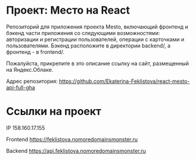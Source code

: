 # Проект: Место на React

Репозиторий для приложения проекта Mesto, включающий фронтенд и бэкенд части приложения со следующими возможностями: авторизации и регистрации пользователей, операции с карточками и пользователями. Бэкенд расположите в директории backend/, а фронтенд - в frontend/.

Пожалуйста, прикрепите в это описание ссылку на сайт, размещенный на Яндекс.Облаке.

Адрес репозитория: https://github.com/Ekaterina-Feklistova/react-mesto-api-full-gha

# Ссылки на проект

IP 158.160.17.155

Frontend https://feklistova.nomoredomainsmonster.ru

Backend https://api.feklistova.nomoredomainsmonster.ru
